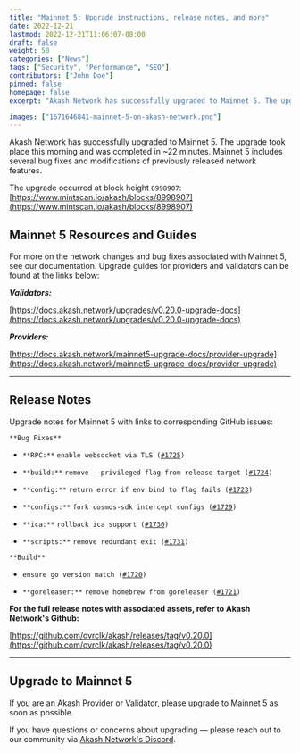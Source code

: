 ```yaml
---
title: "Mainnet 5: Upgrade instructions, release notes, and more"
date: 2022-12-21
lastmod: 2022-12-21T11:06:07-08:00
draft: false
weight: 50
categories: ["News"]
tags: ["Security", "Performance", "SEO"]
contributors: ["John Doe"]
pinned: false
homepage: false
excerpt: "Akash Network has successfully upgraded to Mainnet 5. The upgrade took place this morning and was completed in ~22 minutes. Mainnet 5 includes several bug fixes and modifications of previously released network features."

images: ["1671646841-mainnet-5-on-akash-network.png"]
---
```

Akash Network has successfully upgraded to Mainnet 5. The upgrade took place this morning and was completed in ~22 minutes. Mainnet 5 includes several bug fixes and modifications of previously released network features.

The upgrade occurred at block height `8998907`: [https://www.mintscan.io/akash/blocks/8998907](https://www.mintscan.io/akash/blocks/8998907)

Mainnet 5 Resources and Guides
------------------------------

For more on the network changes and bug fixes associated with Mainnet 5, see our documentation. Upgrade guides for providers and validators can be found at the links below:

**_Validators:_**

[https://docs.akash.network/upgrades/v0.20.0-upgrade-docs](https://docs.akash.network/upgrades/v0.20.0-upgrade-docs)

**_Providers:_**

[https://docs.akash.network/mainnet5-upgrade-docs/provider-upgrade](https://docs.akash.network/mainnet5-upgrade-docs/provider-upgrade)

* * *

Release Notes
-------------

Upgrade notes for Mainnet 5 with links to corresponding GitHub issues:

`**Bug Fixes**`

*   `**RPC:**` `enable websocket via TLS (`[`#1725`](https://github.com/ovrclk/akash/issues/1725)`)`
    
*   `**build:**` `remove --privileged flag from release target (`[`#1724`](https://github.com/ovrclk/akash/issues/1724)`)`
    
*   `**config:**` `return error if env bind to flag fails (`[`#1723`](https://github.com/ovrclk/akash/issues/1723)`)`
    
*   `**configs:**` `fork cosmos-sdk intercept configs (`[`#1729`](https://github.com/ovrclk/akash/issues/1729)`)`
    
*   `**ica:**` `rollback ica support (`[`#1730`](https://github.com/ovrclk/akash/issues/1730)`)`
    
*   `**scripts:**` `remove redundant exit (`[`#1731`](https://github.com/ovrclk/akash/issues/1731)`)`
    

`**Build**`

*   `ensure go version match (`[`#1720`](https://github.com/ovrclk/akash/issues/1720)`)`
    
*   `**goreleaser:**` `remove homebrew from goreleaser (`[`#1721`](https://github.com/ovrclk/akash/issues/1721)`)`
    

**For the full release notes with associated assets, refer to Akash Network's Github:**

[https://github.com/ovrclk/akash/releases/tag/v0.20.0](https://github.com/ovrclk/akash/releases/tag/v0.20.0)

* * *

Upgrade to Mainnet 5
--------------------

If you are an Akash Provider or Validator, please upgrade to Mainnet 5 as soon as possible.

If you have questions or concerns about upgrading — please reach out to our community via [Akash Network's Discord](https://discord.com/invite/akash).